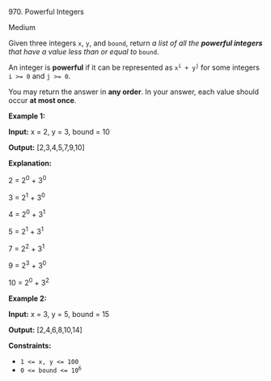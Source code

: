 970\. Powerful Integers

Medium

Given three integers `x`, `y`, and `bound`, return _a list of all the **powerful integers** that have a value less than or equal to_ `bound`.

An integer is **powerful** if it can be represented as <code>x<sup>i</sup> + y<sup>j</sup></code> for some integers `i >= 0` and `j >= 0`.

You may return the answer in **any order**. In your answer, each value should occur **at most once**.

**Example 1:**

**Input:** x = 2, y = 3, bound = 10

**Output:** [2,3,4,5,7,9,10]

**Explanation:**

2 = 2<sup>0</sup> + 3<sup>0</sup>

3 = 2<sup>1</sup> + 3<sup>0</sup>

4 = 2<sup>0</sup> + 3<sup>1</sup>

5 = 2<sup>1</sup> + 3<sup>1</sup>

7 = 2<sup>2</sup> + 3<sup>1</sup>

9 = 2<sup>3</sup> + 3<sup>0</sup>

10 = 2<sup>0</sup> + 3<sup>2</sup>

**Example 2:**

**Input:** x = 3, y = 5, bound = 15

**Output:** [2,4,6,8,10,14]

**Constraints:**

*   `1 <= x, y <= 100`
*   <code>0 <= bound <= 10<sup>6</sup></code>